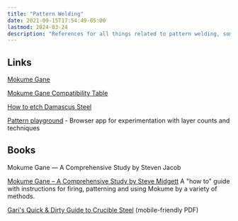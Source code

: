 ```yaml
---
title: "Pattern Welding"
date: 2021-09-15T17:54:49-05:00
lastmod: 2024-03-24
description: "References for all things related to pattern welding, sometimes known colloquially as Damascus"
---
```


## Links
[Mokume Gane](http://citeseerx.ist.psu.edu/viewdoc/download?doi=10.1.1.190.5545&rep=rep1&type=pdf)

[Mokume Gane Compatibility Table](/images/mokume-gane-compatibility-chart.jpg)

[How to etch Damascus Steel](https://flatlineforge.com/2020/12/10/etching-steel/)

[Pattern playground](https://dmt.msbpro.com/#pane=Tile) - Browser app for experimentation with layer counts and techniques

## Books
Mokume Gane — A Comprehensive Study by Steven Jacob

[Mokume Gane – A Comprehensive Study by Steve Midgett](https://www.mokume.com/book) A "how to" guide with instructions for firing, patterning and using Mokume by a variety of methods.

[Gari's Quick & Dirty Guide to Crucible Steel](https://cdn.discordapp.com/attachments/251054378062970880/864537874569494598/Damascus_.pdf) (mobile-friendly PDF)
